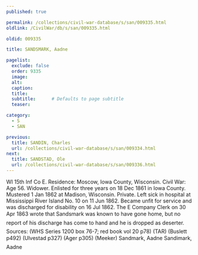 ```yaml
---
published: true

permalink: /collections/civil-war-database/s/san/009335.html
oldlink: /CivilWar/db/s/san/009335.html

oldid: 009335

title: SANDSMARK, Aadne

pagelist:
  exclude: false
  order: 9335
  image: 
  alt:
  caption:
  title:
  subtitle:      # Defaults to page subtitle
  teaser:

category: 
  - S 
  - SAN

previous:
  title: SANDIN, Charles
  url: /collections/civil-war-database/s/san/009334.html  
next:
  title: SANDSTAD, Ole
  url: /collections/civil-war-database/s/san/009336.html   
---
```

WI 15th Inf Co E. Residence: Moscow, Iowa County, Wisconsin. Civil War: Age 56. Widower. Enlisted for three years on 18 Dec 1861 in Iowa County. Mustered 1 Jan 1862 at Madison, Wisconsin. Private. Left sick in hospital at Mississippi River Island No. 10 on 11 Jun 1862. Became unfit for service and was discharged for disability on 16 Jul 1862. The E Company Clerk on 30 Apr 1863 wrote that Sandsmark was &#147;known to have gone home, but no report of his discharge has come to hand and he is dropped as deserter.&#148; Sources: (WHS Series 1200 box 76-7; red book vol 20 p78) (TAR) (Buslett p492) (Ulvestad p327) (Ager p305) (Meeker) &#147;Sandmark, Aadne&#148; &#147;Sandimark, Aadne&#148;